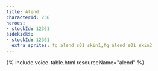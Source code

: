 ```yaml
---
title: Alend
characterId: 236
heroes:
- stockId: 12361
sidekicks:
- stockId: 12361
  extra_sprites: fg_alend_s01_skin1,fg_alend_s01_skin2
---
```


{% include voice-table.html resourceName="alend"
%}
